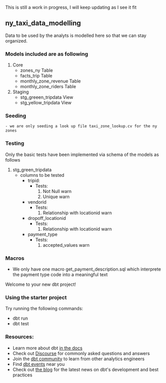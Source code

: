 This is still a work in progress, I will keep updating as I see it fit
## ny_taxi_data_modelling
Data to be used by the analyts is modelled here so that we can stay organized.

### Models included are as following
1. Core 
    - zones_ny Table
    - facts_trip Table
    - monthly_zone_revenue Table
    - monthly_zone_riders Table
1. Staging
    - stg_greeen_tripdata View
    - stg_yellow_tripdata View
### Seeding
    - we are only seeding a look up file taxi_zone_lookup.cv for the ny zones
### Testing
Only the basic tests have been implemented via schema of the models as follows
1. stg_green_tripdata 
    - columns to be tested 
        - tripid:
            - Tests: 
                1. Not Null warn
                1. Unique warn
        - vendorid
            - Tests:
                1. Relationship with locationid warn
        - dropoff_locationid
            - Tests:
                1. Relationship with locationid warn
        - payment_type
            - Tests:
                1. accepted_values warn
### Macros
- We only have one macro get_payment_description.sql which interprete the payment type code into a meaningful text







Welcome to your new dbt project!

### Using the starter project

Try running the following commands:
- dbt run
- dbt test


### Resources:
- Learn more about dbt [in the docs](https://docs.getdbt.com/docs/introduction)
- Check out [Discourse](https://discourse.getdbt.com/) for commonly asked questions and answers
- Join the [dbt community](http://community.getbdt.com/) to learn from other analytics engineers
- Find [dbt events](https://events.getdbt.com) near you
- Check out [the blog](https://blog.getdbt.com/) for the latest news on dbt's development and best practices
